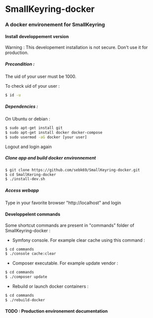 # SmallKeyring-docker
### A docker environement for SmallKeyring

#### Install developpement version
Warning : This developement installation is not secure. Don't use it for production.

##### Precondition :
The uid of your user must be 1000.

To check uid of your user :
``` bash
$ id -u
```

##### Dependencies :
On Ubuntu or debian :
``` bash
$ sudo apt-get install git
$ sudo apt-get install docker docker-compose
$ sudo usermod -aG docker [your user]
```
Logout and login again

##### Clone app and build docker environnement
``` bash
$ git clone https://github.com/sebk69/SmallKeyring-docker.git
$ cd SmallKering-docker
$ ./install-dev.sh
```

##### Access webapp
Type in your favorite browser "http://localhost" and login

#### Developpelent commands
Some shortcut commands are present in "commands" folder of SmallKeyring-docker :

- Symfony console. For example clear cache using this command :
``` bash
$ cd commands
$ ./console cache:clear
```
- Composer executable. For example update vendor :
``` bash
$ cd commands
$ ./composer update
```
- Rebuild or launch docker containers :
``` bash
$ cd commands
$ ./rebuild-docker
```

#### TODO : Production environement documentation